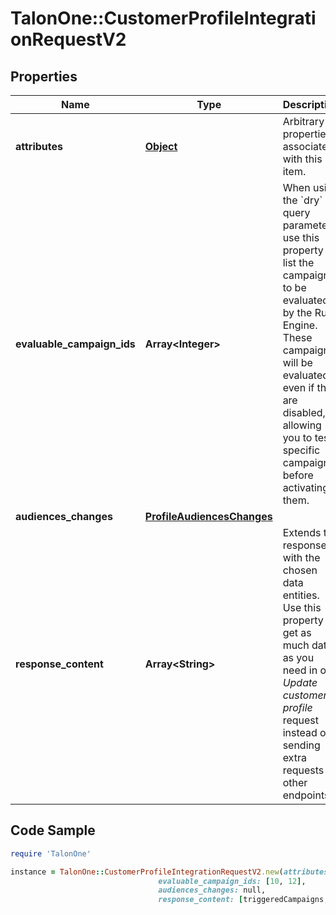 # TalonOne::CustomerProfileIntegrationRequestV2

## Properties

Name | Type | Description | Notes
------------ | ------------- | ------------- | -------------
**attributes** | [**Object**](.md) | Arbitrary properties associated with this item. | [optional] 
**evaluable_campaign_ids** | **Array&lt;Integer&gt;** | When using the &#x60;dry&#x60; query parameter, use this property to list the campaign to be evaluated by the Rule Engine.  These campaigns will be evaluated, even if they are disabled, allowing you to test specific campaigns before activating them.  | [optional] 
**audiences_changes** | [**ProfileAudiencesChanges**](ProfileAudiencesChanges.md) |  | [optional] 
**response_content** | **Array&lt;String&gt;** | Extends the response with the chosen data entities. Use this property to get as much data as you need in one _Update customer profile_ request instead of sending extra requests to other endpoints.  | [optional] 

## Code Sample

```ruby
require 'TalonOne'

instance = TalonOne::CustomerProfileIntegrationRequestV2.new(attributes: {&quot;Language&quot;:&quot;english&quot;,&quot;ShippingCountry&quot;:&quot;DE&quot;},
                                 evaluable_campaign_ids: [10, 12],
                                 audiences_changes: null,
                                 response_content: [triggeredCampaigns, customerProfile])
```


